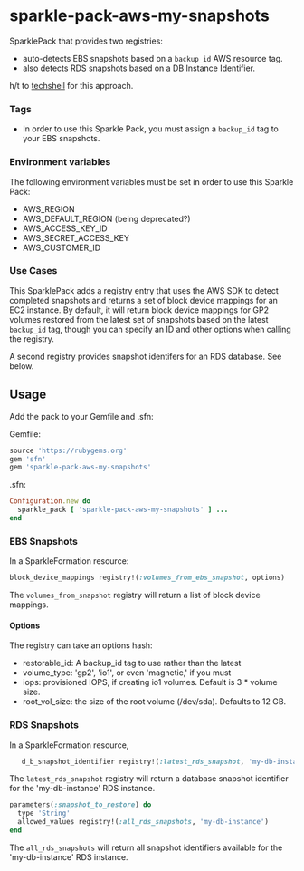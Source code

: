 # sparkle-pack-aws-my-snapshots
SparklePack that provides two registries: 

- auto-detects EBS snapshots based on a `backup_id` AWS resource
tag.
- also detects RDS snapshots based on a DB Instance Identifier.

h/t to [techshell](https://github.com/techshell) for this approach.

### Tags

- In order to use this Sparkle Pack, you must assign a `backup_id` tag
to your EBS snapshots.

### Environment variables

The following environment variables must be set in order to use this Sparkle
Pack:

- AWS_REGION
- AWS_DEFAULT_REGION (being deprecated?)
- AWS_ACCESS_KEY_ID
- AWS_SECRET_ACCESS_KEY
- AWS_CUSTOMER_ID

### Use Cases

This SparklePack adds a registry entry that uses the AWS SDK to detect completed
snapshots and returns a set of block device mappings for an EC2 instance.  By
default, it will return block device mappings for GP2 volumes restored from the
latest set of snapshots based on the latest `backup_id` tag, though you can
specify an ID and other options when calling the registry.

A second registry provides snapshot identifers for an RDS database.
See below.

## Usage

Add the pack to your Gemfile and .sfn:

Gemfile:
```ruby
source 'https://rubygems.org'
gem 'sfn'
gem 'sparkle-pack-aws-my-snapshots'
```

.sfn:
```ruby
Configuration.new do
  sparkle_pack [ 'sparkle-pack-aws-my-snapshots' ] ...
end
```

### EBS Snapshots
In a SparkleFormation resource:
```ruby
block_device_mappings registry!(:volumes_from_ebs_snapshot, options)
```

The `volumes_from_snapshot` registry will return a list of block device mappings.

#### Options

The registry can take an options hash:

- restorable_id: A backup_id tag to use rather than the latest
- volume_type: 'gp2', 'io1', or even 'magnetic,' if you must
- iops: provisioned IOPS, if creating io1 volumes.  Default is 3 * volume size.
- root_vol_size: the size of the root volume (/dev/sda).  Defaults to 12 GB.

### RDS Snapshots
In a SparkleFormation resource,
```ruby
   d_b_snapshot_identifier registry!(:latest_rds_snapshot, 'my-db-instance')
```

The `latest_rds_snapshot` registry will return a database snapshot identifier for the
'my-db-instance' RDS instance.

```ruby
parameters(:snapshot_to_restore) do
  type 'String'
  allowed_values registry!(:all_rds_snapshots, 'my-db-instance')
end
```

The `all_rds_snapshots` will return all snapshot identifiers available for the
'my-db-instance' RDS instance.
